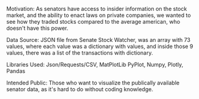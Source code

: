 Motivation: As senators have access to insider information on the stock market, and the ability to enact laws on private companies, we wanted to see how they traded stocks compared to the average american, who doesn't have this power.

Data Source: JSON file from Senate Stock Watcher, was an array with 73 values, where each value was a dictionary with values, and inside those 9 values, there was a list of the transactions with dictionary.

Libraries Used: Json/Requests/CSV, MatPlotLib PyPlot, Numpy, Plotly, Pandas

Intended Public: Those who want to visualize the publically available senator data, as it's hard to do without coding knowledge.


